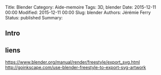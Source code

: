 Title: Blender
Category: Aide-memoire
Tags: 3D, blender
Date: 2015-12-11 00:00
Modified: 2015-12-11 00:00
Slug: blender
Authors: Jérémie Ferry
Status: published
Summary:

## Intro

## liens

https://www.blender.org/manual/render/freestyle/export_svg.html
http://goinkscape.com/use-blender-freestyle-to-export-svg-artwork
